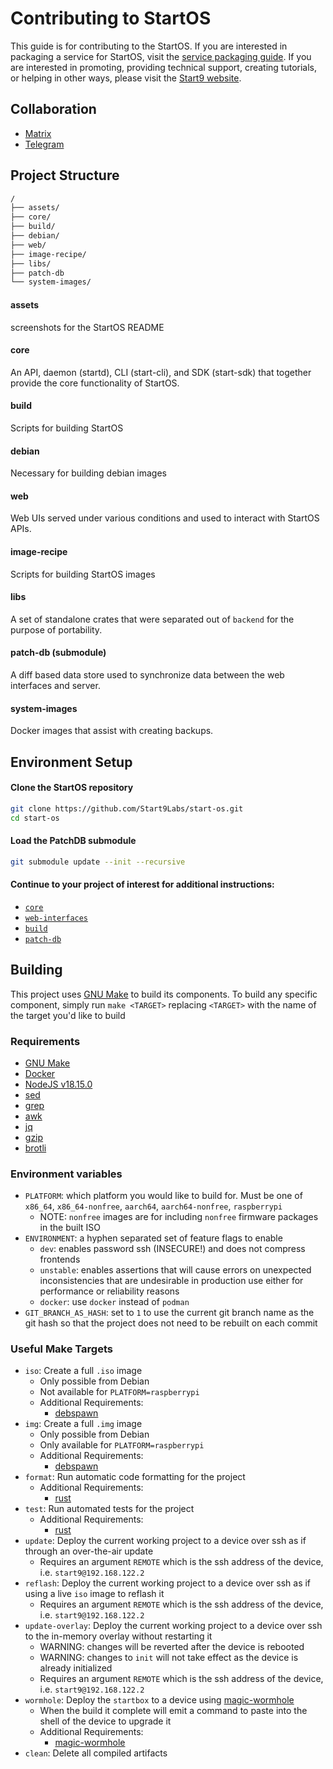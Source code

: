 # Contributing to StartOS

This guide is for contributing to the StartOS. If you are interested in packaging a service for StartOS, visit the [service packaging guide](https://docs.start9.com/latest/developer-docs/). If you are interested in promoting, providing technical support, creating tutorials, or helping in other ways, please visit the [Start9 website](https://start9.com/contributing).

## Collaboration

- [Matrix](https://matrix.to/#/#community-dev:matrix.start9labs.com)
- [Telegram](https://t.me/start9_labs/47471)

## Project Structure

```bash
/
├── assets/
├── core/
├── build/
├── debian/
├── web/
├── image-recipe/
├── libs/
├── patch-db
└── system-images/
```
#### assets
screenshots for the StartOS README

#### core
An API, daemon (startd), CLI (start-cli), and SDK (start-sdk) that together provide the core functionality of StartOS.

#### build
Scripts for building StartOS

#### debian
Necessary for building debian images

#### web
Web UIs served under various conditions and used to interact with StartOS APIs.

#### image-recipe
Scripts for building StartOS images

#### libs
A set of standalone crates that were separated out of `backend` for the purpose of portability.

#### patch-db (submodule)
A diff based data store used to synchronize data between the web interfaces and server.

#### system-images
Docker images that assist with creating backups.

## Environment Setup

#### Clone the StartOS repository
```sh
git clone https://github.com/Start9Labs/start-os.git
cd start-os
```

#### Load the PatchDB submodule
```sh
git submodule update --init --recursive
```

#### Continue to your project of interest for additional instructions:
- [`core`](core/README.md)
- [`web-interfaces`](web-interfaces/README.md)
- [`build`](build/README.md)
- [`patch-db`](https://github.com/Start9Labs/patch-db)

## Building
This project uses [GNU Make](https://www.gnu.org/software/make/) to build its components. To build any specific component, simply run `make <TARGET>` replacing `<TARGET>` with the name of the target you'd like to build

### Requirements
- [GNU Make](https://www.gnu.org/software/make/)
- [Docker](https://docs.docker.com/get-docker/)
- [NodeJS v18.15.0](https://docs.npmjs.com/downloading-and-installing-node-js-and-npm)
- [sed](https://www.gnu.org/software/sed/)
- [grep](https://www.gnu.org/software/grep/)
- [awk](https://www.gnu.org/software/gawk/)
- [jq](https://jqlang.github.io/jq/)
- [gzip](https://www.gnu.org/software/gzip/)
- [brotli](https://github.com/google/brotli)

### Environment variables
- `PLATFORM`: which platform you would like to build for. Must be one of `x86_64`, `x86_64-nonfree`, `aarch64`, `aarch64-nonfree`, `raspberrypi`
    - NOTE: `nonfree` images are for including `nonfree` firmware packages in the built ISO
- `ENVIRONMENT`: a hyphen separated set of feature flags to enable
    - `dev`: enables password ssh (INSECURE!) and does not compress frontends
    - `unstable`: enables assertions that will cause errors on unexpected inconsistencies that are undesirable in production use either for performance or reliability reasons
    - `docker`: use `docker` instead of `podman`
- `GIT_BRANCH_AS_HASH`: set to `1` to use the current git branch name as the git hash so that the project does not need to be rebuilt on each commit

### Useful Make Targets
- `iso`: Create a full `.iso` image
    - Only possible from Debian
    - Not available for `PLATFORM=raspberrypi`
    - Additional Requirements:
        - [debspawn](https://github.com/lkhq/debspawn)
- `img`: Create a full `.img` image
    - Only possible from Debian
    - Only available for `PLATFORM=raspberrypi`
    - Additional Requirements:
        - [debspawn](https://github.com/lkhq/debspawn)
- `format`: Run automatic code formatting for the project
    - Additional Requirements:
        - [rust](https://rustup.rs/)
- `test`: Run automated tests for the project
    - Additional Requirements:
        - [rust](https://rustup.rs/)
- `update`: Deploy the current working project to a device over ssh as if through an over-the-air update
    - Requires an argument `REMOTE` which is the ssh address of the device, i.e. `start9@192.168.122.2`
- `reflash`: Deploy the current working project to a device over ssh as if using a live `iso` image to reflash it
    - Requires an argument `REMOTE` which is the ssh address of the device, i.e. `start9@192.168.122.2`
- `update-overlay`: Deploy the current working project to a device over ssh to the in-memory overlay without restarting it
    - WARNING: changes will be reverted after the device is rebooted
    - WARNING: changes to `init` will not take effect as the device is already initialized
    - Requires an argument `REMOTE` which is the ssh address of the device, i.e. `start9@192.168.122.2`
- `wormhole`: Deploy the `startbox` to a device using [magic-wormhole](https://github.com/magic-wormhole/magic-wormhole)
    - When the build it complete will emit a command to paste into the shell of the device to upgrade it
    - Additional Requirements:
        - [magic-wormhole](https://github.com/magic-wormhole/magic-wormhole)
- `clean`: Delete all compiled artifacts